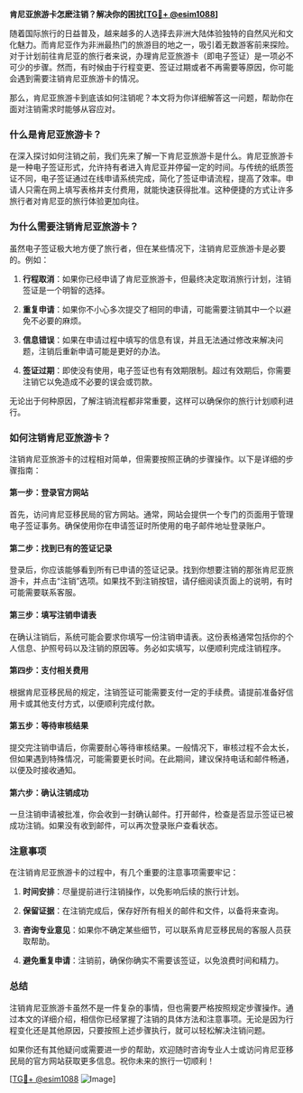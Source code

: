 **肯尼亚旅游卡怎麽注销？解决你的困扰[[TG💪+ @esim1088](https://t.me/s/esim1088)]**

随着国际旅行的日益普及，越来越多的人选择去非洲大陆体验独特的自然风光和文化魅力。而肯尼亚作为非洲最热门的旅游目的地之一，吸引着无数游客前来探险。对于计划前往肯尼亚的旅行者来说，办理肯尼亚旅游卡（即电子签证）是一项必不可少的步骤。然而，有时候由于行程变更、签证过期或者不再需要等原因，你可能会遇到需要注销肯尼亚旅游卡的情况。

那么，肯尼亚旅游卡到底该如何注销呢？本文将为你详细解答这一问题，帮助你在面对注销需求时能够从容应对。

### 什么是肯尼亚旅游卡？

在深入探讨如何注销之前，我们先来了解一下肯尼亚旅游卡是什么。肯尼亚旅游卡是一种电子签证形式，允许持有者进入肯尼亚并停留一定的时间。与传统的纸质签证不同，电子签证通过在线申请系统完成，简化了签证申请流程，提高了效率。申请人只需在网上填写表格并支付费用，就能快速获得批准。这种便捷的方式让许多旅行者对肯尼亚的旅行体验更加向往。

### 为什么需要注销肯尼亚旅游卡？

虽然电子签证极大地方便了旅行者，但在某些情况下，注销肯尼亚旅游卡是必要的。例如：

1. **行程取消**：如果你已经申请了肯尼亚旅游卡，但最终决定取消旅行计划，注销签证是一个明智的选择。
   
2. **重复申请**：如果你不小心多次提交了相同的申请，可能需要注销其中一个以避免不必要的麻烦。

3. **信息错误**：如果在申请过程中填写的信息有误，并且无法通过修改来解决问题，注销后重新申请可能是更好的办法。

4. **签证过期**：即使没有使用，电子签证也有有效期限制。超过有效期后，你需要注销它以免造成不必要的误会或罚款。

无论出于何种原因，了解注销流程都非常重要，这样可以确保你的旅行计划顺利进行。

### 如何注销肯尼亚旅游卡？

注销肯尼亚旅游卡的过程相对简单，但需要按照正确的步骤操作。以下是详细的步骤指南：

#### 第一步：登录官方网站

首先，访问肯尼亚移民局的官方网站。通常，网站会提供一个专门的页面用于管理电子签证事务。确保使用你在申请签证时所使用的电子邮件地址登录账户。

#### 第二步：找到已有的签证记录

登录后，你应该能够看到所有已申请的签证记录。找到你想要注销的那张肯尼亚旅游卡，并点击“注销”选项。如果找不到注销按钮，请仔细阅读页面上的说明，有时可能需要联系客服。

#### 第三步：填写注销申请表

在确认注销后，系统可能会要求你填写一份注销申请表。这份表格通常包括你的个人信息、护照号码以及注销的原因等。务必如实填写，以便顺利完成注销程序。

#### 第四步：支付相关费用

根据肯尼亚移民局的规定，注销签证可能需要支付一定的手续费。请提前准备好信用卡或其他支付方式，以便顺利完成付款。

#### 第五步：等待审核结果

提交完注销申请后，你需要耐心等待审核结果。一般情况下，审核过程不会太长，但如果遇到特殊情况，可能需要更长时间。在此期间，建议保持电话和邮件畅通，以便及时接收通知。

#### 第六步：确认注销成功

一旦注销申请被批准，你会收到一封确认邮件。打开邮件，检查是否显示签证已被成功注销。如果没有收到邮件，可以再次登录账户查看状态。

### 注意事项

在注销肯尼亚旅游卡的过程中，有几个重要的注意事项需要牢记：

1. **时间安排**：尽量提前进行注销操作，以免影响后续的旅行计划。
   
2. **保留证据**：在注销完成后，保存好所有相关的邮件和文件，以备将来查询。

3. **咨询专业意见**：如果你不确定某些细节，可以联系肯尼亚移民局的客服人员获取帮助。

4. **避免重复申请**：注销前，确保你确实不需要该签证，以免浪费时间和精力。

### 总结

注销肯尼亚旅游卡虽然不是一件复杂的事情，但也需要严格按照规定步骤操作。通过本文的详细介绍，相信你已经掌握了注销的具体方法和注意事项。无论是因为行程变化还是其他原因，只要按照上述步骤执行，就可以轻松解决注销问题。

如果你还有其他疑问或需要进一步的帮助，欢迎随时咨询专业人士或访问肯尼亚移民局的官方网站获取更多信息。祝你未来的旅行一切顺利！

[[TG💪+ @esim1088](https://t.me/s/esim1088) ![Image](https://i.postimg.cc/4NQfJmqS/Snipaste-2025-05-13-00-14-12.png)]